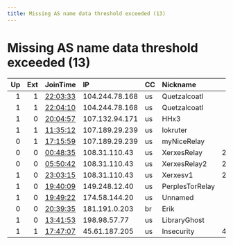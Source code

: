 ```yaml
---
title: Missing AS name data threshold exceeded (13)
---
```


# Missing AS name data threshold exceeded (13)

|   Up |   Ext | JoinTime                                                                                            | IP             | CC   | Nickname        |   ORp |   Dirp | Version   | Contact                      | OS      |   eFamMembers |
|-----:|------:|:----------------------------------------------------------------------------------------------------|:---------------|:-----|:----------------|------:|-------:|:----------|:-----------------------------|:--------|--------------:|
|    1 |     1 | [22:03:33](https://metrics.torproject.org/rs.html#details/B274599CD37F4D5B2C407DC81E478135F3297EFE) | 104.244.78.168 | us   | Quetzalcoatl    |  9000 |   9001 | 0.4.5.10  | email:Quetzalcoatl relays    | Linux   |           147 |
|    1 |     1 | [22:04:10](https://metrics.torproject.org/rs.html#details/BF8021D2EC8A8DC724D35D9590F9FEF251F006D9) | 104.244.78.168 | us   | Quetzalcoatl    |  9100 |   9101 | 0.4.5.10  | email:Quetzalcoatl relays    | Linux   |           147 |
|    1 |     0 | [20:04:57](https://metrics.torproject.org/rs.html#details/B00E33E82B82E563273A734CF4EA1EE1FA33261D) | 107.132.94.171 | us   | HHx3            |  8443 |   9030 | 0.4.2.7   | None                         | Linux   |             1 |
|    1 |     1 | [11:35:12](https://metrics.torproject.org/rs.html#details/A1FA68C2FDCFEABA3551F5D46E50D76DECDD249A) | 107.189.29.239 | us   | lokruter        |   443 |   9030 | 0.4.5.10  | &lt;tor-operator AT tutanota | Linux   |             1 |
|    0 |     1 | [17:15:59](https://metrics.torproject.org/rs.html#details/5947D8916AF8FEB6DC7DA01E120E4BCFBF918870) | 107.189.29.239 | us   | myNiceRelay     |   443 |     80 | 0.4.5.10  | tor-operator@tutanota.com    | Linux   |             1 |
|    0 |     0 | [00:48:35](https://metrics.torproject.org/rs.html#details/317F0888E9078E715D8B7CE3878B7AD05346520D) | 108.31.110.43  | us   | XerxesRelay     | 26500 |      0 | 0.4.6.6   | webmaster@xerxessec.com      | FreeBSD |             1 |
|    0 |     0 | [05:50:42](https://metrics.torproject.org/rs.html#details/C2E2D50925E22B23029DAEBF9A960C0FE864916D) | 108.31.110.43  | us   | XerxesRelay2    | 26500 |      0 | 0.4.6.6   | webmaster@xerxessec.com      | FreeBSD |             1 |
|    1 |     0 | [23:03:15](https://metrics.torproject.org/rs.html#details/E83FDAB7D0C3C64274CE45B27BC0F12E9E21AB2A) | 108.31.110.43  | us   | Xerxesv1        | 26500 |      0 | 0.4.6.6   | webmaster@xerxessec.com      | FreeBSD |             1 |
|    1 |     0 | [19:40:09](https://metrics.torproject.org/rs.html#details/98AE47D851D777DE832CDCA28817063A89D2168E) | 149.248.12.40  | us   | PerplesTorRelay |   443 |     80 | 0.4.5.6   | perple@protonmail.com        | Linux   |             1 |
|    1 |     0 | [19:49:22](https://metrics.torproject.org/rs.html#details/FDB3D0F18207DC685DE1067C684D8BDA128E8C4C) | 174.58.144.20  | us   | Unnamed         |  9001 |      0 | 0.4.6.7   | None                         | Linux   |             1 |
|    0 |     0 | [20:39:35](https://metrics.torproject.org/rs.html#details/AF8C6F51684F5881007E8D2C4F7642E5719D5138) | 181.191.0.203  | br   | Erik            |  9090 |      0 | 0.4.6.7   | None                         | Linux   |             1 |
|    1 |     0 | [13:41:53](https://metrics.torproject.org/rs.html#details/89A7D0B7667F820C29735C225D420EBD93AE0332) | 198.98.57.77   | us   | LibraryGhost    |  9001 |   9030 | 0.4.5.10  | None                         | Linux   |             1 |
|    1 |     1 | [17:47:07](https://metrics.torproject.org/rs.html#details/18C7A5F3D44AD044FEE5DE0119DBA6002EA2198D) | 45.61.187.205  | us   | Insecurity      | 42069 |      0 | 0.4.6.7   | None                         | FreeBSD |             1 |
